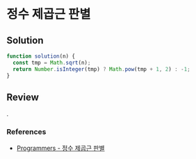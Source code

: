# 정수 제곱근 판별

## Solution

```js
function solution(n) {
  const tmp = Math.sqrt(n);
  return Number.isInteger(tmp) ? Math.pow(tmp + 1, 2) : -1;
}
```

## Review

.

### References

- [Programmers - 정수 제곱근 판별](https://school.programmers.co.kr/learn/courses/30/lessons/12934)
